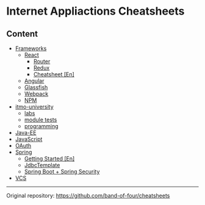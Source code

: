 # Internet Appliactions Cheatsheets

## Content

* [Frameworks](frameworks)
    * [React](frameworks/react)
      * [Router](frameworks/react/react-router.md)
      * [Redux](frameworks/react/redux.md)
      * [Cheatsheet [En]](frameworks/react/react-cheatsheet-[en].md)
    * [Angular](frameworks/Angular.md)
    * [Glassfish](frameworks/glassfish.md)
    * [Webpack](frameworks/Webpack.md)
    * [NPM](frameworks/npm.md)
* [itmo-university](itmo-university)
  * [labs](itmo-university/labs)
  * [module tests](itmo-university/module%20tests)
  * [programming](itmo-university/programming)
* [Java-EE](java-ee)
* [JavaScript](javascript)
* [OAuth](OAuth)
* [Spring](spring)
  * [Getting Started [En]](spring/GettingStarted-[En].md)
  * [JdbcTemplate](spring/JdbcTemplate.md)
  * [Spring Boot + Spring Security](spring/SpringBootWithSecurity.md)
* [VCS](VCS)
  
<hr>

Original repository: https://github.com/band-of-four/cheatsheets
